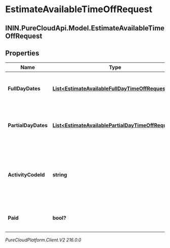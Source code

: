 # EstimateAvailableTimeOffRequest

## ININ.PureCloudApi.Model.EstimateAvailableTimeOffRequest

## Properties

|Name | Type | Description | Notes|
|------------ | ------------- | ------------- | -------------|
| **FullDayDates** | [**List&lt;EstimateAvailableFullDayTimeOffRequest&gt;**](EstimateAvailableFullDayTimeOffRequest) | Full day dates. partialDayDates must be empty if this field is populated | [optional] |
| **PartialDayDates** | [**List&lt;EstimateAvailablePartialDayTimeOffRequest&gt;**](EstimateAvailablePartialDayTimeOffRequest) | Partial day dates. fullDayDates must be empty if this field is populated | [optional] |
| **ActivityCodeId** | **string** | The ID of the activity code associated with the time off request. Activity code must be of the TimeOff category | |
| **Paid** | **bool?** | Whether this estimate is for a paid time off request | |



_PureCloudPlatform.Client.V2 216.0.0_

